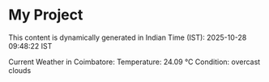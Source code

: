 # My Project

This content is dynamically generated in Indian Time (IST): 2025-10-28 09:48:22 IST


Current Weather in Coimbatore:
Temperature: 24.09 °C
Condition: overcast clouds
